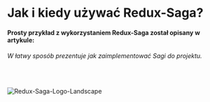 # Jak i kiedy używać Redux-Saga?

#### Prosty przykład z wykorzystaniem Redux-Saga został opisany w artykule: 

###### W łatwy sposób prezentuje jak zaimplementować Sagi do projektu.

<br/>

![Redux-Saga-Logo-Landscape](https://user-images.githubusercontent.com/35461058/179832981-bf9c22a2-b156-42f8-99b2-09267381dbe1.png)


